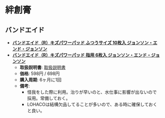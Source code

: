 絆創膏
====

バンドエイド
----

- [**バンドエイド（R）キズパワーパッド ふつうサイズ 10枚入 ジョンソン・エンド・ジョンソン**](https://lohaco.jp/product/8158791/)
- [**バンドエイド（R）キズパワーパッド 指用 6枚入 ジョンソン・エンド・ジョンソン**](https://lohaco.jp/product/9010302/)
  - **取扱説明書**: [取扱説明書](http://www.band-aid.jp/kizupowerpad/use.html)
  - **価格**: 598円 / 698円
  - **購入周期**: 6ヶ月に1回
  - **備考**:
    - 怪我をした際に利用。治りが早いのと、水仕事に影響が出ないので採用。常備しておく。
    - LOHACOは結構欠品してることが多いので、ある時に確保しておくと良い。
